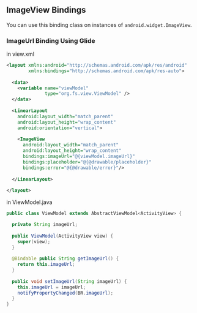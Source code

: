 ## ImageView Bindings ##

You can use this binding class on instances of `android.widget.ImageView`.

### ImageUrl Binding Using Glide ### 

in view.xml

```xml
<layout xmlns:android="http://schemas.android.com/apk/res/android"
        xmlns:bindings="http://schemas.android.com/apk/res-auto">
      
  <data>
    <variable name="viewModel" 
              type="org.fs.view.ViewModel" />
  </data>
  
  <LinearLayout
    android:layout_width="match_parent"
    android:layout_height="wrap_content"
    android:orientation="vertical">     
  
    <ImageView
      android:layout_width="match_parent"
      android:layout_height="wrap_content"
      bindings:imageUrl="@{viewModel.imageUrl}" 
      bindings:placeholder="@{@drawable/placeholder}"
      bindings:error="@{@drawable/error}"/>
      
  </LinearLayout>
      
</layout>        
```

in ViewModel.java

```java
public class ViewModel extends AbstractViewModel<ActivityView> {

  private String imageUrl;
    
  public ViewModel(ActivityView view) {
    super(view);
  }
  
  @Bindable public String getImageUrl() {
    return this.imageUrl;
  }
  
  public void setImageUrl(String imageUrl) {
    this.imageUrl = imageUrl;
    notifyPropertyChanged(BR.imageUrl);
  }  
}
```
